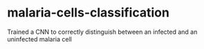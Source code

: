 # malaria-cells-classification
Trained a CNN to correctly distinguish between an infected and an uninfected malaria cell
